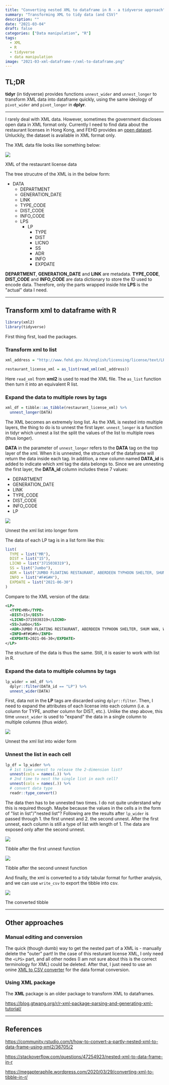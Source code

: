 ```yaml
---
title: "Converting nested XML to dataframe in R - a tidyverse approach"
summary: "Transforming XML to tidy data (and CSV)"
description: ""
date: "2021-03-04"
draft: false
categories: ["Data manipulation", "R"]
tags:
  - XML
  - R
  - tidyverse
  - data manipulation
image: "2021-03-xml-dataframe-r/xml-to-dataframe.png"
---
```


## TL;DR

**tidyr** (in tidyverse) provides functions `unnest_wider` and `unnest_longer` to transform XML data into dataframe quickly, using the same ideology of `pivot_wider` and `pivot_longer` in **dplyr**.

---

I rarely deal with XML data. However, sometimes the government discloses open data in XML format only. Currently I need to find data about the restaurant licenses in Hong Kong, and FEHD provides an [open dataset](https://data.gov.hk/en-data/dataset/hk-fehd-fehdlmis-restaurant-licences/resource/05053ecc-623a-415f-b703-5f785edd482c). Unluckily, the dataset is available in XML format only.

The XML data file looks like something below:

![](/post/2021-03-xml-dataframe-r/xml-view.png)
<figcaption>XML of the restaurant license data</figcaption>

The tree strucutre of the XML is in the below form:

- DATA
  - DEPARTMENT
  - GENERATION_DATE
  - LINK
  - TYPE_CODE
  - DIST_CODE
  - INFO_CODE
  - LPS
    - LP
      - TYPE
      - DIST
      - LICNO
      - SS
      - ADR
      - INFO
      - EXPDATE

**DEPARTMENT**, **GENERATION_DATE** and **LINK** are metadata. **TYPE_CODE**, **DIST_CODE** and **INFO_CODE** are data dictionary to store the ID used to encode data. Therefore, only the parts wrapped inside hte **LPS** is the "actual" data I need.

---

## Transform xml to dataframe with R

```r
library(xml2)
library(tidyverse)
```

First thing first, load the packages.

### Transform xml to list

```r
xml_address = "http://www.fehd.gov.hk/english/licensing/license/text/LP_Restaurants_EN.XML"

restaurant_license_xml = as_list(read_xml(xml_address))
```

Here `read_xml` from **xml2** is used to read the XML file. The `as_list` function then turn it into an equivalent R list.

### Expand the data to multiple rows by tags

```r
xml_df = tibble::as_tibble(restaurant_license_xml) %>%
  unnest_longer(DATA)
```

The XML becomes an extremely long list. As the XML is nested into multiple layers, the thing to do is to unnest the first layer. `unnest_longer` is a function in tidyr which unnest a list the split the values of the list to multiple rows (thus *longer*).

**DATA** in the parameter of `unnest_longer` refers to the **DATA** tag on the top layer of the xml. When it is unnested, the structure of the dataframe will return the data inside each tag. In addition, a new column named **DATA_id** is added to indicate which xml tag the data belongs to. Since we are unnesting the first layer, the **DATA_id** column includes these 7 values:

  - DEPARTMENT
  - GENERATION_DATE
  - LINK
  - TYPE_CODE
  - DIST_CODE
  - INFO_CODE
  - LP


![](/post/2021-03-xml-dataframe-r/unnest-longer.png)
<figcaption>Unnest the xml list into longer form</figcaption>

The data of each LP tag is in a list form like this:

```r
list(
  TYPE = list("MR"),
  DIST = list("15"),
  LICNO = list("3715038319"),
  SS = list("Jumbo"),
  ADR = list("JUMBO FLOATING RESTAURANT, ABERDEEN TYPHOON SHELTER, SHUM WAN, WONG CHUK HANG, SOUTHERN, HONG KONG"), 
  INFO = list("#F#G#H"),
  EXPDATE = list("2021-06-30")
)
```

Compare to the XML version of the data:

```xml
<LP>
  <TYPE>MR</TYPE>
  <DIST>15</DIST>
  <LICNO>3715038319</LICNO>
  <SS>Jumbo</SS>
  <ADR>JUMBO FLOATING RESTAURANT, ABERDEEN TYPHOON SHELTER, SHUM WAN, WONG CHUK HANG, SOUTHERN, HONG KONG</ADR>
  <INFO>#F#G#H</INFO>
  <EXPDATE>2021-06-30</EXPDATE>
</LP>
```

The structure of the data is thus the same. Still, it is easier to work with list in R.

### Expand the data to multiple columns by tags

```r
lp_wider = xml_df %>%
  dplyr::filter(DATA_id == "LP") %>%
  unnest_wider(DATA) 
```

First, data not in the **LP** tags are discarded using `dplyr::filter`. Then, I need to expand the attributes of each license into each column (i.e. a column for TYPE, another column for DIST, etc.). Unlike the step above, this time `unnest_wider` is used to "expand" the data in a single column to multiple columns (thus *wider*).

![](/post/2021-03-xml-dataframe-r/unnest-wider.png)
<figcaption>Unnest the xml list into wider form</figcaption>

### Unnest the list in each cell

```r
lp_df = lp_wider %>%
  # 1st time unnest to release the 2-dimension list?
  unnest(cols = names(.)) %>%
  # 2nd time to nest the single list in each cell?
  unnest(cols = names(.)) %>%
  # convert data type
  readr::type_convert() 
```

The data then has to be unnested two times. I do not quite understand why this is required though. Maybe because the values in the cells a in the form of "list in list"/"nested list"? Following are the results after `lp_wider` is passed through 1. the first unnest and 2. the second unnest. After the first unnest, each column is still a type of list with length of 1. The data are exposed only after the second unnest.

![](/post/2021-03-xml-dataframe-r/unnest-first-time.png)
<figcaption>Tibble after the first unnest function</figcaption>

![](/post/2021-03-xml-dataframe-r/unnest-second-time.png)
<figcaption>Tibble after the second unnest function</figcaption>

And finally, the xml is converted to a tidy tabular format for further analysis, and we can use `write_csv` to export the tibble into csv.

![](/post/2021-03-xml-dataframe-r/converted-tibble.png)
<figcaption>The converted tibble</figcaption>

---

## Other approaches

### Manual editing and conversion

The quick (though dumb) way to get the nested part of a XML is - manually delete the "outer" part! In the case of this resturant license XML, I only need the `<LPS>` part, and all other nodes (I am not sure about this is the correct terminology for XML) could be deleted. After that, I just need to use an onine [XML to CSV converter](https://www.convertcsv.com/xml-to-csv.htm) for the data format conversion.

### Using XML package

The **XML** package is an older package to transform XML to dataframes. 

https://blog.gtwang.org/r/r-xml-package-parsing-and-generating-xml-tutorial/

---

## References

https://community.rstudio.com/t/how-to-convert-a-partly-nested-xml-to-data-frame-using-xml2/36705/2

https://stackoverflow.com/questions/47254923/nested-xml-to-data-frame-in-r

https://megapteraphile.wordpress.com/2020/03/29/converting-xml-to-tibble-in-r/